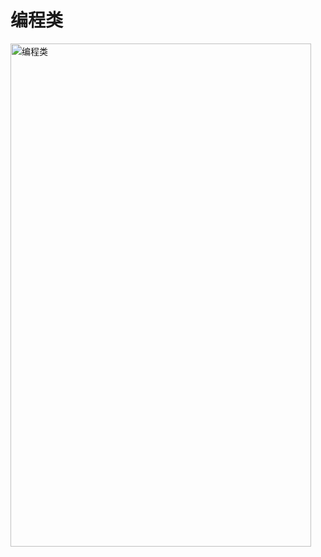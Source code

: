# 编程类

<img width="481" height="805" alt="编程类" src="https://github.com/user-attachments/assets/014d34dd-8acd-4164-b982-2b9b30c63551" />
